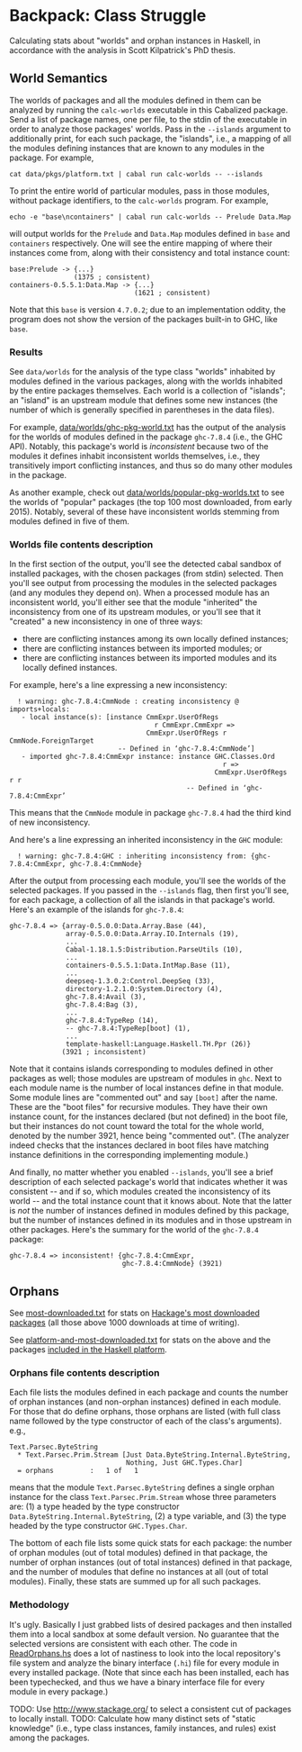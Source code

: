 # Backpack: Class Struggle
Calculating stats about "worlds" and orphan instances in Haskell, in accordance with the
analysis in Scott Kilpatrick's PhD thesis.

## World Semantics

The worlds of packages and all the modules defined in them can be analyzed by running the
`calc-worlds` executable in this Cabalized package. Send a list of package names, one per file,
to the stdin of the executable in order to analyze those packages' worlds. Pass in the `--islands`
argument to additionally print, for each such package, the "islands", i.e., a mapping of all the
modules defining instances that are known to any modules in the package. For example,

```cat data/pkgs/platform.txt | cabal run calc-worlds -- --islands```

To print the entire world of particular modules, pass in those modules, without
package identifiers, to the `calc-worlds` program. For example,

```echo -e "base\ncontainers" | cabal run calc-worlds -- Prelude Data.Map```

will output worlds for the `Prelude` and `Data.Map` modules defined in
`base` and `containers` respectively. One will see the entire mapping of
where their instances come from, along with their consistency and total
instance count:

```
base:Prelude -> {...}
                (1375 ; consistent)
containers-0.5.5.1:Data.Map -> {...}
                               (1621 ; consistent)
```

Note that this `base` is version `4.7.0.2`; due to an implementation oddity,
the program does not show the version of the packages built-in to GHC, like
`base`.

### Results

See `data/worlds` for the analysis of the type class "worlds" inhabited by modules defined in the
various packages, along with the worlds inhabited by the entire packages themselves. Each world
is a collection of "islands"; an "island" is an upstream module that defines some new instances
(the number of which is generally specified in parentheses in the data files).

For example, [data/worlds/ghc-pkg-world.txt](data/worlds/ghc-pkg-world.txt) has the output of
the analysis for the worlds of modules defined in the package `ghc-7.8.4` (i.e., the GHC API).
Notably, this package's world is *inconsistent* because two of the modules it defines inhabit
inconsistent worlds themselves, i.e., they transitively import conflicting instances, and thus
so do many other modules in the package.

As another example, check out [data/worlds/popular-pkg-worlds.txt](data/worlds/popular-pkg-worlds.txt)
to see the worlds of "popular" packages (the top 100 most downloaded, from early 2015). Notably,
several of these have inconsistent worlds stemming from modules defined in five of them.

### Worlds file contents description

In the first section of the output, you'll see the detected cabal sandbox of installed packages,
with the chosen packages (from stdin) selected. Then you'll see output from processing the modules
in the selected packages (and any modules they depend on). When a processed module has an
inconsistent world, you'll either see that the module "inherited" the inconsistency from one of
its upstream modules, or you'll see that it "created" a new inconsistency in one of three ways:

* there are conflicting instances among its own locally defined instances;
* there are conflicting instances between its imported modules; or
* there are conflicting instances between its imported modules and its locally defined instances.

For example, here's a line expressing a new inconsistency:

```
  ! warning: ghc-7.8.4:CmmNode : creating inconsistency @ imports+locals:
   - local instance(s): [instance CmmExpr.UserOfRegs
                                    r CmmExpr.CmmExpr =>
                                  CmmExpr.UserOfRegs r CmmNode.ForeignTarget
                           -- Defined in ‘ghc-7.8.4:CmmNode’]
   - imported ghc-7.8.4:CmmExpr instance: instance GHC.Classes.Ord
                                                     r =>
                                                   CmmExpr.UserOfRegs r r
                                            -- Defined in ‘ghc-7.8.4:CmmExpr’
```

This means that the `CmmNode` module in package `ghc-7.8.4` had the third kind of new
inconsistency.

And here's a line expressing an inherited inconsistency in the `GHC` module:

```
  ! warning: ghc-7.8.4:GHC : inheriting inconsistency from: {ghc-7.8.4:CmmExpr, ghc-7.8.4:CmmNode}
```

After the output from processing each module, you'll see the worlds of the selected packages.
If you passed in the `--islands` flag, then first you'll see, for each package, a collection of
all the islands in that package's world. Here's an example of the islands for `ghc-7.8.4`:

```
ghc-7.8.4 => {array-0.5.0.0:Data.Array.Base (44), 
              array-0.5.0.0:Data.Array.IO.Internals (19), 
              ...
              Cabal-1.18.1.5:Distribution.ParseUtils (10), 
              ... 
              containers-0.5.5.1:Data.IntMap.Base (11), 
              ...
              deepseq-1.3.0.2:Control.DeepSeq (33), 
              directory-1.2.1.0:System.Directory (4), 
              ghc-7.8.4:Avail (3), 
              ghc-7.8.4:Bag (3), 
              ...
              ghc-7.8.4:TypeRep (14), 
              -- ghc-7.8.4:TypeRep[boot] (1),
              ...
              template-haskell:Language.Haskell.TH.Ppr (26)}
             (3921 ; inconsistent)
```

Note that it contains islands corresponding to modules defined in other packages as well; those
modules are upstream of modules in `ghc`. Next to each module name is the number of local instances
define in that module. Some module lines are "commented out" and say `[boot]` after the name. These
are the "boot files" for recursive modules. They have their own instance count, for the instances
declared (but not defined) in the boot file, but their instances do not count toward the total for
the whole world, denoted by the number 3921, hence being "commented out". (The analyzer indeed checks that the instances
declared in boot files have matching instance definitions in the corresponding implementing module.)

And finally, no matter whether you enabled `--islands`, you'll see a brief description of each
selected package's world that indicates whether it was consistent -- and if so, which modules
created the inconsistency of its world -- and the total instance count that it knows about.
Note that the latter is *not* the number of instances defined in modules defined by this
package, but the number of instances defined in its modules and in those upstream in other packages.
Here's the summary for the world of the `ghc-7.8.4` package:

```
ghc-7.8.4 => inconsistent! {ghc-7.8.4:CmmExpr,
                            ghc-7.8.4:CmmNode} (3921)
```


## Orphans

See [most-downloaded.txt](most-downloaded.txt) for stats on
[Hackage's most downloaded packages](https://hackage.haskell.org/packages/top)
(all those above 1000 downloads at time of writing).

See [platform-and-most-downloaded.txt](platform-and-most-downloaded.txt) for stats on the above
and the packages [included in the Haskell platform](https://github.com/haskell/haskell-platform/blob/74c3a90290f23adfeeb342f4e97122fd735f9c64/hptool/src/Releases2013.hs).

### Orphans file contents description

Each file lists the modules defined in each package and counts the number of
orphan instances (and non-orphan instances) defined in each module. For those
that do define orphans, those orphans are listed (with full class name followed
by the type constructor of each of the class's arguments). e.g.,
```
Text.Parsec.ByteString
  * Text.Parsec.Prim.Stream [Just Data.ByteString.Internal.ByteString,
                             Nothing, Just GHC.Types.Char]
  = orphans         :   1 of   1
```
means that the module `Text.Parsec.ByteString` defines a single orphan instance
for the class `Text.Parsec.Prim.Stream` whose three parameters are: (1) a type headed by
the type constructor `Data.ByteString.Internal.ByteString`, (2) a type variable, and (3) the
type headed by the type constructor `GHC.Types.Char`.

The bottom of each file lists some quick stats for each package: the number of
orphan modules (out of total modules) defined in that package, the number of
orphan instances (out of total instances) defined in that package, and the number
of modules that define no instances at all (out of total modules). Finally,
these stats are summed up for all such packages.

### Methodology

It's ugly. Basically I just grabbed lists of desired packages and then installed them
into a local sandbox at some default version. No guarantee that the selected versions
are consistent with each other. The code in [ReadOrphans.hs](ReadOrphans.hs) does a lot
of nastiness to look into the local repository's file system and analyze the binary
interface (`.hi`) file for every module in every installed package. (Note that since
each has been installed, each has been typechecked, and thus we have a binary interface
file for every module in every package.)

TODO: Use http://www.stackage.org/ to select a consistent cut of packages to locally install.
TODO: Calculate how many distinct sets of "static knowledge" (i.e., type class instances,
family instances, and rules) exist among the packages.
